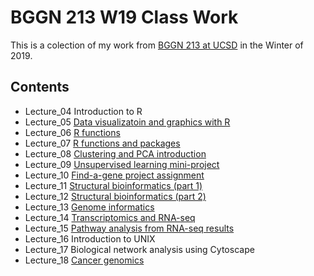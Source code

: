 # BGGN 213 W19 Class Work

This is a colection of my work from [BGGN 213 at UCSD](https://bioboot.github.io/bggn213_W19/) in the Winter of 2019.

## Contents
 - Lecture_04 Introduction to R
 - Lecture_05 [Data visualizatoin and graphics with R](https://github.com/SimonMidtvedt/BGGN213_UCSD_2019/blob/master/Lecture%205/class05.md)
 - Lecture_06 [R functions](https://github.com/SimonMidtvedt/BGGN213_UCSD_2019/blob/master/Lecture%206/HW_Lecture_6.md)
 - Lecture_07 [R functions and packages](https://github.com/SimonMidtvedt/BGGN213_UCSD_2019/blob/master/Lecture%207/Lecture_7.md)
 - Lecture_08 [Clustering and PCA introduction](https://github.com/SimonMidtvedt/BGGN213_UCSD_2019/blob/master/Lecture_08/Lecture_8.md)
 - Lecture_09 [Unsupervised learning mini-project](https://github.com/SimonMidtvedt/BGGN213_UCSD_2019/blob/master/Lecture_09/Cancer_Cells.md)
 - Lecture_10 [Find-a-gene project assignment](https://github.com/SimonMidtvedt/BGGN213_UCSD_2019/blob/master/BGGN213_Find_a_gene/BGGN213_W19_SimonMidtvedt.pdf)
 - Lecture_11 [Structural bioinformatics (part 1)](https://github.com/SimonMidtvedt/BGGN213_UCSD_2019/blob/master/Lecture_11/Structural_Bioinformatics.md)
 - Lecture_12 [Structural bioinformatics (part 2)](https://github.com/SimonMidtvedt/BGGN213_UCSD_2019/blob/master/Lecture_12/Structural_Bioinformatics__Part_2_.md)
 - Lecture_13 [Genome informatics](https://github.com/SimonMidtvedt/BGGN213_UCSD_2019/blob/master/Lecture_13/Genome_Informatics.md)
 - Lecture_14 [Transcriptomics and RNA-seq](https://github.com/SimonMidtvedt/BGGN213_UCSD_2019/blob/master/Lecture_14/Transcriptomics.md)
 - Lecture_15 [Pathway analysis from RNA-seq results](https://github.com/SimonMidtvedt/BGGN213_UCSD_2019/blob/master/Lecture_15/Pathway_Analysis.md)
 - Lecture_16 Introduction to UNIX
 - Lecture_17 Biological network analysis using Cytoscape
 - Lecture_18 [Cancer genomics](https://github.com/SimonMidtvedt/BGGN213_UCSD_2019/blob/master/Lecture_18/Cancer_Genomics.md)
